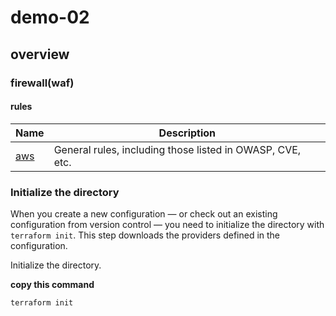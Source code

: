 # demo-02
## overview
### firewall(waf)
#### rules
| Name | Description |
|------|---------|
| <a name="rules_AWSManagedRulesCommonRuleSet"></a> [aws](#rules\_AWSManagedRulesCommonRuleSet) | General rules, including those listed in OWASP, CVE, etc. |



### Initialize the directory

When you create a new configuration — or check out an existing configuration
from version control — you need to initialize the directory with `terraform
init`. This step downloads the providers defined in the configuration.

Initialize the directory.

 **copy this command**


```shell script
terraform init
```
